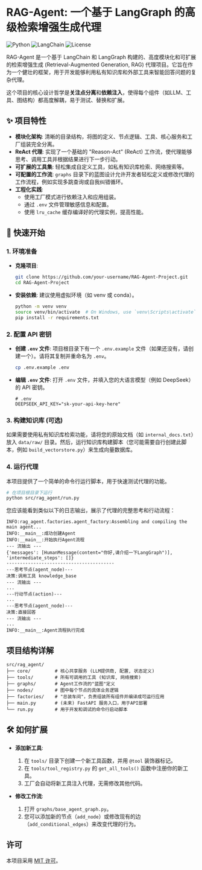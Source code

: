 
# RAG-Agent: 一个基于 LangGraph 的高级检索增强生成代理

![Python](https://img.shields.io/badge/Python-3.9%2B-blue)
![LangChain](https://img.shields.io/badge/LangChain-LangGraph-orange)
![License](https://img.shields.io/badge/License-MIT-green)

RAG-Agent 是一个基于 LangChain 和 LangGraph 构建的、高度模块化和可扩展的检索增强生成 (Retrieval-Augmented Generation, RAG) 代理项目。它旨在作为一个健壮的框架，用于开发能够利用私有知识库和外部工具来智能回答问题的复杂代理。

这个项目的核心设计哲学是**关注点分离**和**依赖注入**，使得每个组件（如LLM、工具、图结构）都高度解耦，易于测试、替换和扩展。

## ✨ 项目特性

- **模块化架构**: 清晰的目录结构，将图的定义、节点逻辑、工具、核心服务和工厂组装完全分离。
- **ReAct 代理**: 实现了一个基础的 "Reason-Act" (ReAct) 工作流，使代理能够思考、调用工具并根据结果进行下一步行动。
- **可扩展的工具集**: 轻松集成自定义工具，如私有知识库检索、网络搜索等。
- **可配置的工作流**: `graphs` 目录下的蓝图设计允许开发者轻松定义或修改代理的工作流程，例如实现多跳查询或自我纠错循环。
- **工程化实践**:
    - 使用工厂模式进行依赖注入和应用组装。
    - 通过 `.env` 文件管理敏感信息和配置。
    - 使用 `lru_cache` 缓存编译好的代理实例，提高性能。

## 🚀 快速开始

### 1. 环境准备

- **克隆项目**:
  ```bash
  git clone https://github.com/your-username/RAG-Agent-Project.git
  cd RAG-Agent-Project
  ```

- **安装依赖**:
  建议使用虚拟环境（如 venv 或 conda）。
  ```bash
  python -m venv venv
  source venv/bin/activate  # On Windows, use `venv\Scripts\activate`
  pip install -r requirements.txt
  ```

### 2. 配置 API 密钥

- **创建 `.env` 文件**:
  项目根目录下有一个 `.env.example` 文件（如果还没有，请创建一个）。请将其复制并重命名为 `.env`。
  ```bash
  cp .env.example .env
  ```

- **编辑 `.env` 文件**:
  打开 `.env` 文件，并填入您的大语言模型（例如 DeepSeek）的 API 密钥。
  ```
  # .env
  DEEPSEEK_API_KEY="sk-your-api-key-here"
  ```

### 3. 构建知识库 (可选)

如果需要使用私有知识库检索功能，请将您的原始文档（如 `internal_docs.txt`）放入 `data/raw/` 目录。然后，运行知识库构建脚本（您可能需要自行创建此脚本，例如 `build_vectorstore.py`）来生成向量数据库。

### 4. 运行代理

本项目提供了一个简单的命令行运行脚本，用于快速测试代理的功能。

```bash
# 在项目根目录下运行
python src/rag_agent/run.py
```

您应该能看到类似以下的日志输出，展示了代理的完整思考和行动流程：

```
INFO:rag_agent.factories.agent_factory:Assembling and compiling the main agent...
INFO:__main__:成功创建Agent
INFO:__main__:开始执行Agent流程
--- 流输出 ---
{'messages': [HumanMessage(content="你好,请介绍一下LangGraph")], 'intermediate_steps': []}
----------------------------------------
---思考节点(agent_node)---
决策:调用工具 knowledge_base
--- 流输出 ---
...
---行动节点(action)---
...
---思考节点(agent_node)---
决策:直接回答
--- 流输出 ---
...
INFO:__main__:Agent流程执行完成
```

## 项目结构详解

```
src/rag_agent/
├── core/         # 核心共享服务 (LLM提供商, 配置, 状态定义)
├── tools/        # 所有可调用的工具 (知识库, 网络搜索)
├── graphs/       # Agent工作流的"蓝图"定义
├── nodes/        # 图中每个节点的具体业务逻辑
├── factories/    # "总装车间"，负责组装所有组件并编译成可运行应用
├── main.py       # (未来) FastAPI 服务入口，用于API部署
└── run.py        # 用于开发和调试的命令行启动脚本
```

## 🛠️ 如何扩展

- **添加新工具**:
  1.  在 `tools/` 目录下创建一个新工具函数，并用 `@tool` 装饰器标记。
  2.  在 `tools/tool_registry.py` 的 `get_all_tools()` 函数中注册你的新工具。
  3.  工厂会自动将新工具注入代理，无需修改其他代码。

- **修改工作流**:
  1.  打开 `graphs/base_agent_graph.py`。
  2.  您可以添加新的节点（`add_node`）或修改现有的边（`add_conditional_edges`）来改变代理的行为。

## 许可

本项目采用 [MIT 许可](LICENSE)。
```